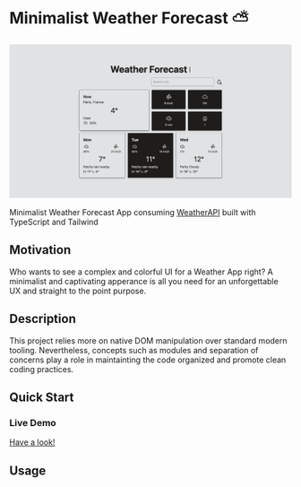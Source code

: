 # Minimalist Weather Forecast ⛅️

![Weather Forecast App Preview](demo.png)

Minimalist Weather Forecast App consuming [WeatherAPI](https://www.weatherapi.com) built with TypeScript and Tailwind

## Motivation

Who wants to see a complex and colorful UI for a Weather App right? A minimalist and captivating apperance is all you need for an unforgettable UX and straight to the point purpose.

## Description

This project relies more on native DOM manipulation over standard modern tooling. Nevertheless, concepts such as modules and separation of concerns play a role in maintainting the code organized and promote clean coding practices.

## Quick Start

### Live Demo

[Have a look!](https://alvarado08.github.io/weather-app/ "Minimalist Weather Forecast App")

## Usage

